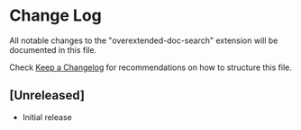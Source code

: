 # Change Log

All notable changes to the "overextended-doc-search" extension will be documented in this file.

Check [Keep a Changelog](http://keepachangelog.com/) for recommendations on how to structure this file.

## [Unreleased]

- Initial release